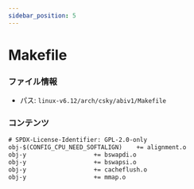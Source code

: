 ```yaml
---
sidebar_position: 5
---
```

# Makefile

### ファイル情報

- パス: `linux-v6.12/arch/csky/abiv1/Makefile`

### コンテンツ

```txt
# SPDX-License-Identifier: GPL-2.0-only
obj-$(CONFIG_CPU_NEED_SOFTALIGN)	+= alignment.o
obj-y					+= bswapdi.o
obj-y					+= bswapsi.o
obj-y					+= cacheflush.o
obj-y					+= mmap.o

```
